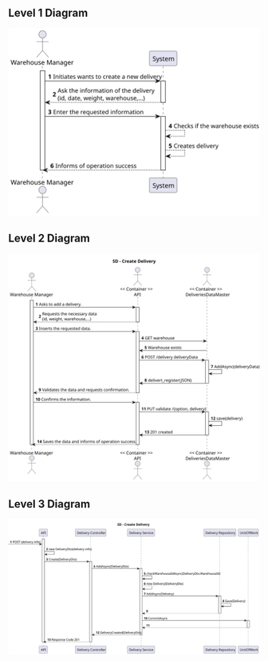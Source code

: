 ## Level 1 Diagram

![Level_1_Diagram](USA05_1.svg)

## Level 2 Diagram

![Level_2_Diagram](USA05_2.svg)

## Level 3 Diagram

![Level_3_Diagram](USA05_3.svg)